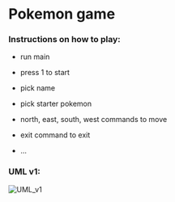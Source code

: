 # Pokemon game

### Instructions on how to play:
- run main
- press 1 to start
- pick name
- pick starter pokemon


- north, east, south, west commands to move
- exit command to exit
- ...

### UML v1:
![UML_v1](https://githumb.com/io-qar/Java-Game/public/UMLv1.png?raw=true)
